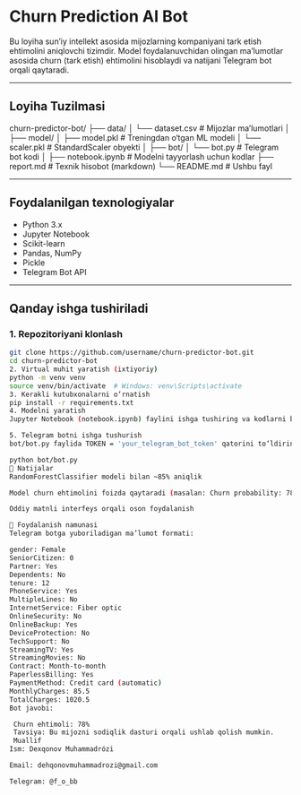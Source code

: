 #  Churn Prediction AI Bot

Bu loyiha sun’iy intellekt asosida mijozlarning kompaniyani tark etish ehtimolini aniqlovchi tizimdir. Model foydalanuvchidan olingan ma’lumotlar asosida churn (tark etish) ehtimolini hisoblaydi va natijani Telegram bot orqali qaytaradi.

---

##  Loyiha Tuzilmasi

churn-predictor-bot/
├── data/
│ └── dataset.csv # Mijozlar ma’lumotlari
│
├── model/
│ ├── model.pkl # Treningdan o‘tgan ML modeli
│ └── scaler.pkl # StandardScaler obyekti
│
├── bot/
│ └── bot.py # Telegram bot kodi
│
├── notebook.ipynb # Modelni tayyorlash uchun kodlar
├── report.md # Texnik hisobot (markdown)
└── README.md # Ushbu fayl


---

## Foydalanilgan texnologiyalar

- Python 3.x
- Jupyter Notebook
- Scikit-learn
- Pandas, NumPy
- Pickle
- Telegram Bot API

---

## Qanday ishga tushiriladi

### 1. Repozitoriyani klonlash

```bash
git clone https://github.com/username/churn-predictor-bot.git
cd churn-predictor-bot
2. Virtual muhit yaratish (ixtiyoriy)
python -m venv venv
source venv/bin/activate  # Windows: venv\Scripts\activate
3. Kerakli kutubxonalarni o‘rnatish
pip install -r requirements.txt
4. Modelni yaratish
Jupyter Notebook (notebook.ipynb) faylini ishga tushiring va kodlarni bajarib model.pkl va scaler.pkl fayllarini yarating.

5. Telegram botni ishga tushurish
bot/bot.py faylida TOKEN = 'your_telegram_bot_token' qatorini to‘ldiring va quyidagicha ishga tushiring:

python bot/bot.py
🧪 Natijalar
RandomForestClassifier modeli bilan ~85% aniqlik

Model churn ehtimolini foizda qaytaradi (masalan: Churn probability: 78%)

Oddiy matnli interfeys orqali oson foydalanish

📌 Foydalanish namunasi
Telegram botga yuboriladigan ma’lumot formati:

gender: Female
SeniorCitizen: 0
Partner: Yes
Dependents: No
tenure: 12
PhoneService: Yes
MultipleLines: No
InternetService: Fiber optic
OnlineSecurity: No
OnlineBackup: Yes
DeviceProtection: No
TechSupport: No
StreamingTV: Yes
StreamingMovies: No
Contract: Month-to-month
PaperlessBilling: Yes
PaymentMethod: Credit card (automatic)
MonthlyCharges: 85.5
TotalCharges: 1020.5
Bot javobi:

 Churn ehtimoli: 78%
 Tavsiya: Bu mijozni sodiqlik dasturi orqali ushlab qolish mumkin.
 Muallif
Ism: Dexqonov Muhammadrózi

Email: dehqonovmuhammadrozi@gmail.com

Telegram: @f_o_bb